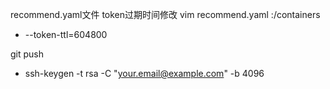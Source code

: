 recommend.yaml文件
 token过期时间修改
vim recommend.yaml
:/containers
- --token-ttl=604800


git push
- ssh-keygen -t rsa -C "your.email@example.com" -b 4096
